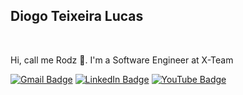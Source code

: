 <h2>Diogo Teixeira Lucas</h2>

</br>

Hi, call me Rodz 👋. I'm a Software Engineer at X-Team

[![Gmail Badge](https://img.shields.io/twitter/follow/guilherme_rodz?color=cdb89d&label=%40guilherme_rodz&logo=twitter&logoColor=white&style=for-the-badge)](https://twitter.com/guilherme_rodz)
[![LinkedIn Badge](https://img.shields.io/badge/linkedin--%2300EBEB?style=for-the-badge&logo=linkedin&logoColor=#cdb89d)](https://linkedin.com/in/guilhermerodz)
[![YouTube Badge](https://img.shields.io/badge/youtube--%2300EBEB?style=for-the-badge&logo=youtube)](https://youtube.com/guilhermerodz)

<!--
**diogolucasz/diogolucasz** is a ✨ _special_ ✨ repository because its `README.md` (this file) appears on your GitHub profile.

Here are some ideas to get you started:

- 🔭 I’m currently working on ...
- 🌱 I’m currently learning ...
- 👯 I’m looking to collaborate on ...
- 🤔 I’m looking for help with ...
- 💬 Ask me about ...
- 📫 How to reach me: ...
- 😄 Pronouns: ...
- ⚡ Fun fact: ...
-->

